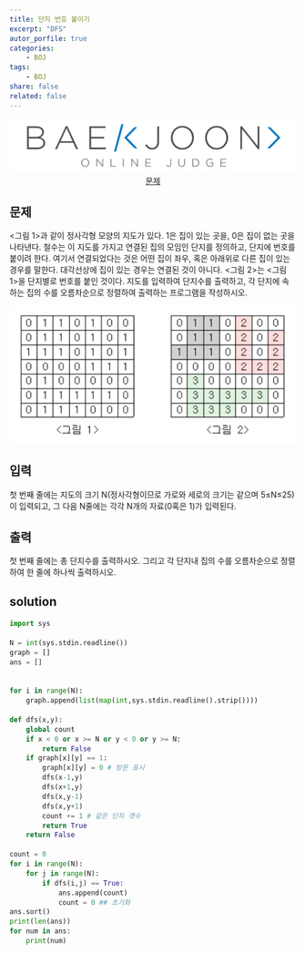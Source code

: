 ```yaml
---
title: 단지 번호 붙이기
excerpt: "DFS"
autor_porfile: true
categories:
    - BOJ
tags:
    - BOJ
share: false
related: false
---
```

<div><img src="../../assets/images/bojLogo.png"/></div>
<div align="center"><a href="https://www.acmicpc.net/problem/2667">문제</a></div>

## 문제
<그림 1>과 같이 정사각형 모양의 지도가 있다. 1은 집이 있는 곳을, 0은 집이 없는 곳을 나타낸다. 철수는 이 지도를 가지고 연결된 집의 모임인 단지를 정의하고, 단지에 번호를 붙이려 한다. 여기서 연결되었다는 것은 어떤 집이 좌우, 혹은 아래위로 다른 집이 있는 경우를 말한다. 대각선상에 집이 있는 경우는 연결된 것이 아니다. <그림 2>는 <그림 1>을 단지별로 번호를 붙인 것이다. 지도를 입력하여 단지수를 출력하고, 각 단지에 속하는 집의 수를 오름차순으로 정렬하여 출력하는 프로그램을 작성하시오.

<p align="center"><img src="../../assets/images/blogImg/2021-12-20-1.PNG"></p>

## 입력
첫 번째 줄에는 지도의 크기 N(정사각형이므로 가로와 세로의 크기는 같으며 5≤N≤25)이 입력되고, 그 다음 N줄에는 각각 N개의 자료(0혹은 1)가 입력된다.

## 출력
첫 번째 줄에는 총 단지수를 출력하시오. 그리고 각 단지내 집의 수를 오름차순으로 정렬하여 한 줄에 하나씩 출력하시오.

## solution
~~~python
import sys

N = int(sys.stdin.readline())
graph = []
ans = []


for i in range(N):
    graph.append(list(map(int,sys.stdin.readline().strip())))

def dfs(x,y):
    global count
    if x < 0 or x >= N or y < 0 or y >= N:
        return False
    if graph[x][y] == 1:
        graph[x][y] = 0 # 방문 표시
        dfs(x-1,y)
        dfs(x+1,y)
        dfs(x,y-1)
        dfs(x,y+1)
        count += 1 # 같은 단지 갯수
        return True
    return False

count = 0
for i in range(N):
    for j in range(N):
        if dfs(i,j) == True:
            ans.append(count)
            count = 0 ## 초기화
ans.sort() 
print(len(ans))
for num in ans:
    print(num)
~~~